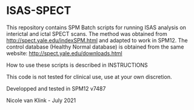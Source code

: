 # ISAS-SPECT

This repository contains SPM Batch scripts for running ISAS analysis on interictal and ictal SPECT scans. 
The method was obtained from http://spect.yale.edu/indexSPM.html and adapted to work in SPM12. 
The control database (Healthy Normal database) is obtained from the same website: http://spect.yale.edu/downloads.html

How to use these scripts is described in INSTRUCTIONS

This code is not tested for clinical use, use at your own discretion.

Developped and tested in SPM12 v7487

Nicole van Klink - July 2021

